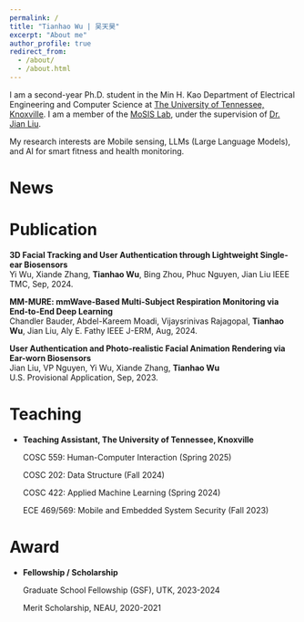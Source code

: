 ```yaml
---
permalink: /
title: "Tianhao Wu | 吴天昊"
excerpt: "About me"
author_profile: true
redirect_from: 
  - /about/
  - /about.html
---
```

I am a second-year Ph.D. student in the Min H. Kao Department of Electrical Engineering and Computer Science at [The University of Tennessee, Knoxville](https://www.utk.edu/). I am a member of the [MoSIS Lab](https://mosis.eecs.utk.edu/members.html), under the supervision of [Dr. Jian Liu](https://web.eecs.utk.edu/~jliu/).

My research interests are Mobile sensing, LLMs (Large Language Models), and AI for smart fitness and health monitoring. 



News
======


Publication
======
**3D Facial Tracking and User Authentication through Lightweight Single-ear Biosensors**  
Yi Wu, Xiande Zhang, **Tianhao Wu**, Bing Zhou, Phuc Nguyen, Jian Liu
IEEE TMC, Sep, 2024.

**MM-MURE: mmWave-Based Multi-Subject Respiration Monitoring via End-to-End Deep Learning**  
Chandler Bauder, Abdel-Kareem Moadi, Vijaysrinivas Rajagopal, **Tianhao Wu**, Jian Liu, Aly E. Fathy 
IEEE J-ERM, Aug, 2024.

**User Authentication and Photo-realistic Facial Animation Rendering via Ear-worn Biosensors**  
Jian Liu, VP Nguyen, Yi Wu, Xiande Zhang, **Tianhao Wu**   
U.S. Provisional Application, Sep, 2023.

Teaching
======

- **Teaching Assistant, The University of Tennessee, Knoxville**

    COSC 559: Human-Computer Interaction (Spring 2025)
  
    COSC 202: Data Structure (Fall 2024)

    COSC 422: Applied Machine Learning (Spring 2024)

    ECE 469/569: Mobile and Embedded System Security (Fall 2023)

Award
======
- **Fellowship / Scholarship**

    Graduate School Fellowship (GSF), UTK, 2023-2024

    Merit Scholarship, NEAU, 2020-2021


